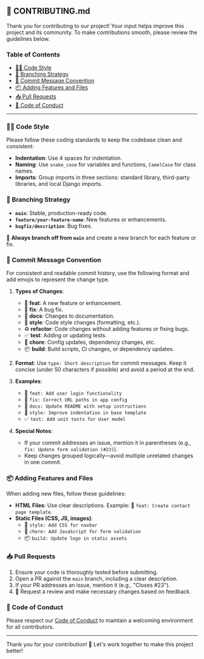 ## 🌟 CONTRIBUTING.md

Thank you for contributing to our project! Your input helps improve this project and its community. To make contributions smooth, please review the guidelines below.

### Table of Contents
- [👩‍💻 Code Style](#-code-style)
- [🌿 Branching Strategy](#-branching-strategy)
- [💬 Commit Message Convention](#-commit-message-convention)
- [📦 Adding Features and Files](#-adding-features-and-files)
- [📥 Pull Requests](#-pull-requests)
- [🤝 Code of Conduct](#-code-of-conduct)

---

### 👩‍💻 Code Style
Please follow these coding standards to keep the codebase clean and consistent:
- **Indentation**: Use 4 spaces for indentation.
- **Naming**: Use `snake_case` for variables and functions, `CamelCase` for class names.
- **Imports**: Group imports in three sections: standard library, third-party libraries, and local Django imports.

### 🌿 Branching Strategy
- **`main`**: Stable, production-ready code.
- **`feature/your-feature-name`**: New features or enhancements.
- **`bugfix/description`**: Bug fixes.

🔄 **Always branch off from `main`** and create a new branch for each feature or fix.

### 💬 Commit Message Convention
For consistent and readable commit history, use the following format and add emojis to represent the change type.

1. **Types of Changes**:
   - 🚀 **feat**: A new feature or enhancement.
   - 🐛 **fix**: A bug fix.
   - 📄 **docs**: Changes to documentation.
   - 🎨 **style**: Code style changes (formatting, etc.).
   - ♻️ **refactor**: Code changes without adding features or fixing bugs.
   - ✅ **test**: Adding or updating tests.
   - 🔧 **chore**: Config updates, dependency changes, etc.
   - 📦 **build**: Build scripts, CI changes, or dependency updates.

2. **Format**:
   Use `type: Short description` for commit messages. Keep it concise (under 50 characters if possible) and avoid a period at the end.

3. **Examples**:
   - 🚀 `feat: Add user login functionality`
   - 🐛 `fix: Correct URL paths in app config`
   - 📄 `docs: Update README with setup instructions`
   - 🎨 `style: Improve indentation in base template`
   - ✅ `test: Add unit tests for User model`

4. **Special Notes**:
   - If your commit addresses an issue, mention it in parentheses (e.g., `fix: Update form validation (#23)`).
   - Keep changes grouped logically—avoid multiple unrelated changes in one commit.

### 📦 Adding Features and Files
When adding new files, follow these guidelines:

- **HTML Files**: Use clear descriptions. Example: 🚀 `feat: Create contact page template`.
- **Static Files (CSS, JS, images)**:
  - 🎨 `style: Add CSS for navbar`
  - 🔧 `chore: Add JavaScript for form validation`
  - 📦 `build: Update logo in static assets`

### 📥 Pull Requests
1. Ensure your code is thoroughly tested before submitting.
2. Open a PR against the `main` branch, including a clear description.
3. If your PR addresses an issue, mention it (e.g., "Closes #23").
4. 📢 Request a review and make necessary changes based on feedback.

### 🤝 Code of Conduct
Please respect our [Code of Conduct](CODE_OF_CONDUCT.md) to maintain a welcoming environment for all contributors. 

---

Thank you for your contribution! 🌟 Let's work together to make this project better!
